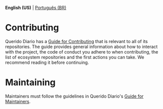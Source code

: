 **English (US)** | [Português (BR)](/docs/CONTRIBUTING.md)

# Contributing
Querido Diario has a [Guide for Contributing](https://github.com/okfn-brasil/querido-diario-comunidade/blob/main/.github/CONTRIBUTING-en-US.md#contributing) that is relevant to all of its repositories. The guide provides general information about how to interact with the project, the code of conduct you adhere to when contributing, the list of ecosystem repositories and the first actions you can take. We recommend reading it before continuing.

# Maintaining
Maintainers must follow the guidelines in Querido Diario's [Guide for Maintainers](https://github.com/okfn-brasil/querido-diario-comunidade/blob/main/.github/CONTRIBUTING-en-US.md#maintaining).
